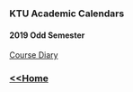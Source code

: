 ### KTU Academic Calendars

#### 2019 Odd Semester 
<a href="https://docs.google.com/document/d/1O1WL5npj_vPU-9rdDfNFuKpmHseG9F2O/edit?usp=sharing&ouid=102042584991262369612&rtpof=true&sd=true
">Course Diary</a>




### <a href="index"> <<Home</a>
